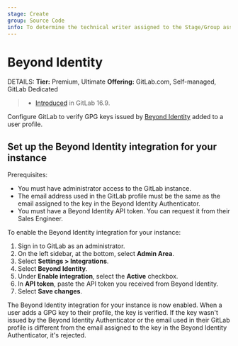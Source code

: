 ```yaml
---
stage: Create
group: Source Code
info: To determine the technical writer assigned to the Stage/Group associated with this page, see https://handbook.gitlab.com/handbook/product/ux/technical-writing/#assignments
---
```


# Beyond Identity

DETAILS:
**Tier:** Premium, Ultimate
**Offering:** GitLab.com, Self-managed, GitLab Dedicated

> - [Introduced](https://gitlab.com/gitlab-org/gitlab/-/issues/431433) in GitLab 16.9.

Configure GitLab to verify GPG keys issued by [Beyond Identity](https://www.beyondidentity.com/)
added to a user profile.

## Set up the Beyond Identity integration for your instance

Prerequisites:

- You must have administrator access to the GitLab instance.
- The email address used in the GitLab profile must be the same as the email assigned to the key in the Beyond Identity Authenticator.
- You must have a Beyond Identity API token. You can request it from their Sales Engineer.

To enable the Beyond Identity integration for your instance:

1. Sign in to GitLab as an administrator.
1. On the left sidebar, at the bottom, select **Admin Area**.
1. Select **Settings > Integrations**.
1. Select **Beyond Identity**.
1. Under **Enable integration**, select the **Active** checkbox.
1. In **API token**, paste the API token you received from Beyond Identity.
1. Select **Save changes**.

The Beyond Identity integration for your instance is now enabled.
When a user adds a GPG key to their profile, the key is verified.
If the key wasn't issued by the Beyond Identity Authenticator or the email used in their GitLab
profile is different from the email assigned to the key in the Beyond Identity Authenticator, it's rejected.
